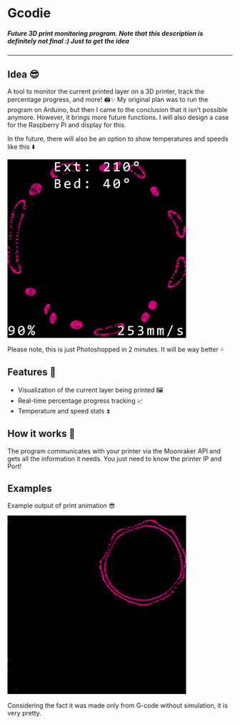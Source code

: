 # Gcodie

##### Future 3D print monitoring program. Note that this description is definitely not final :) Just to get the idea
---
## Idea 😎
A tool to monitor the current printed layer on a 3D printer, track the percentage progress, and more! 🖨️✨
My original plan was to run the program on Arduino, but then I came to the conclusion that it isn't possible anymore. However, it brings more future functions.
I will also design a case for the Raspberry Pi and display for this.

In the future, there will also be an option to show temperatures and speeds like this ⬇️

![example](docs/example.png)

Please note, this is just Photoshopped in 2 minutes. It will be way better 💦

## Features 🌟
- Visualization of the current layer being printed 🖼️
- Real-time percentage progress tracking 📈
- Temperature and speed stats ⏫

## How it works 🤔
The program communicates with your printer via the Moonraker API and gets all the information it needs.
You just need to know the printer IP and Port!

## Examples
Example output of print animation 😎


![alt text](docs/animation.gif)

Considering the fact it was made only from G-code without simulation, it is very pretty.
